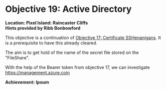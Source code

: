 # Objective 19: Active Directory
**Location: Pixel Island: Raincaster Cliffs**  
**Hints provided by Ribb Bonbowford**

This objective is a continuation of [Objective 17: Certificate SSHenanigans](https://github.com/joergschwarzwaelder/hhc2023/tree/main/Objective-17). It is a prerequisite to have this already cleared.

The aim is to get hold of the name of the secret file stored on the "FileShare".

With the help of the Bearer token from objective 17, we can investigate https://management.azure.coin



**Achievement: Ipsum**
<!--stackedit_data:
eyJoaXN0b3J5IjpbLTQ4OTE2NjI5MSwxMDg3ODUzMTQ3LC0yMD
EwMTkyNjNdfQ==
-->